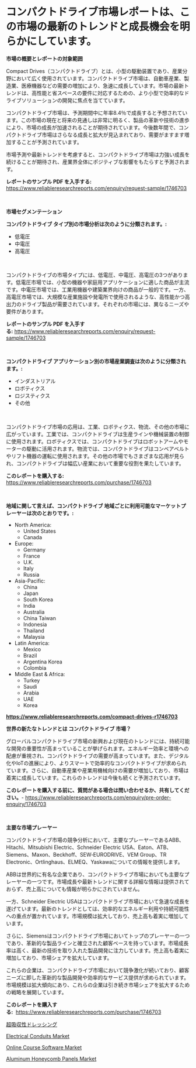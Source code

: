 <p><h1>コンパクトドライブ市場レポートは、この市場の最新のトレンドと成長機会を明らかにしています。</h1></p><p><strong>市場の概要とレポートの対象範囲</strong></p>
<p><p>Compact Drives（コンパクトドライブ）とは、小型の駆動装置であり、産業分野において広く使用されています。コンパクトドライブ市場は、自動車産業、製造業、医療機器などの需要の増加により、急速に成長しています。市場の最新トレンドは、高性能と省スペースの要件に対応するための、より小型で効率的なドライブソリューションの開発に焦点を当てています。</p><p>コンパクトドライブ市場は、予測期間中に年率8.4％で成長すると予想されています。この市場の現在と将来の見通しは非常に明るく、製品の革新や技術の進歩により、市場の成長が加速されることが期待されています。今後数年間で、コンパクトドライブ市場はさらなる成長と拡大が見込まれており、需要がますます増加することが予測されています。</p><p>市場予測や最新トレンドを考慮すると、コンパクトドライブ市場は力強い成長を続けることが期待され、産業界全体にポジティブな影響をもたらすと予測されます。</p></p>
<p><strong>レポートのサンプル PDF を入手する:</strong> <a href="https://www.reliableresearchreports.com/enquiry/request-sample/1746703">https://www.reliableresearchreports.com/enquiry/request-sample/1746703</a></p>
<p>&nbsp;</p>
<p><strong>市場セグメンテーション</strong></p>
<p><strong>コンパクトドライブ タイプ別の市場分析は次のように分類されます。:</strong></p>
<p><ul><li>低電圧</li><li>中電圧</li><li>高電圧</li></ul></p>
<p>&nbsp;</p>
<p><p>コンパクトドライブの市場タイプには、低電圧、中電圧、高電圧の3つがあります。低電圧市場では、小型の機器や家庭用アプリケーションに適した商品が主流です。中電圧市場では、工業用機器や建築業界向けの商品が一般的です。一方、高電圧市場では、大規模な産業施設や発電所で使用されるような、高性能かつ高出力のドライブ製品が需要されています。それぞれの市場には、異なるニーズや要件があります。</p></p>
<p><strong>レポートのサンプル PDF を入手する:</strong>&nbsp;<a href="https://www.reliableresearchreports.com/enquiry/request-sample/1746703">https://www.reliableresearchreports.com/enquiry/request-sample/1746703</a></p>
<p>&nbsp;</p>
<p><strong> コンパクトドライブ アプリケーション別の市場産業調査は次のように分類されます。:</strong></p>
<p><ul><li>インダストリアル</li><li>ロボティクス</li><li>ロジスティクス</li><li>その他</li></ul></p>
<p>&nbsp;</p>
<p><p>コンパクトドライブ市場の応用は、工業、ロボティクス、物流、その他の市場に広がっています。工業では、コンパクトドライブは生産ラインや機械装置の制御に使用されます。ロボティクスでは、コンパクトドライブはロボットアームやモーターの駆動に活用されます。物流では、コンパクトドライブはコンベアベルトやリフト機器の運転に使用されます。その他の市場でもさまざまな応用が見られ、コンパクトドライブは幅広い産業において重要な役割を果たしています。</p></p>
<p><strong>このレポートを購入する:</strong>&nbsp; <a href="https://www.reliableresearchreports.com/purchase/1746703">https://www.reliableresearchreports.com/purchase/1746703</a></p>
<p>&nbsp;</p>
<p><strong>地域に関して言えば、コンパクトドライブ 地域ごとに利用可能なマーケットプレーヤーは次のとおりです。:</strong></p>
<p><ul>
    <li>
        North America:
        <ul>
            <li>United States</li>
            <li>Canada</li>
        </ul>
    </li>
    <li>
        Europe:
        <ul>
            <li>Germany</li>
            <li>France</li>
            <li>U.K.</li>
            <li>Italy</li>
            <li>Russia</li>
        </ul>
    </li>
    <li>
        Asia-Pacific:
        <ul>
            <li>China</li>
            <li>Japan</li>
            <li>South Korea</li>
            <li>India</li>
            <li>Australia</li>
            <li>China Taiwan</li>
            <li>Indonesia</li>
            <li>Thailand</li>
            <li>Malaysia</li>
        </ul>
    </li>
    <li>
        Latin America:
        <ul>
            <li>Mexico</li>
            <li>Brazil</li>
            <li>Argentina Korea</li>
            <li>Colombia</li>
        </ul>
    </li>
    <li>
        Middle East & Africa:
        <ul>
            <li>Turkey</li>
            <li>Saudi</li>
            <li>Arabia</li>
            <li>UAE</li>
            <li>Korea</li>
        </ul>
    </li>
    </ul></p>
<p><strong><a href="https://www.reliableresearchreports.com/compact-drives-r1746703">https://www.reliableresearchreports.com/compact-drives-r1746703</a></strong>&nbsp;</p>
<p><strong>世界の新たなトレンドとは コンパクトドライブ 市場？</strong></p>
<p><p>グローバルコンパクトドライブ市場の新興および現在のトレンドには、持続可能な開発の重要性が高まっていることが挙げられます。エネルギー効率と環境への配慮が重視され、コンパクトドライブの需要が高まっています。また、デジタル化やIoTの進展により、よりスマートで効率的なコンパクトドライブが求められています。さらに、自動車産業や産業用機械向けの需要が増加しており、市場は着実に成長しています。これらのトレンドは今後も続くと予測されています。</p></p>
<p><strong>このレポートを購入する前に、質問がある場合は問い合わせるか、共有してください。</strong>- <a href="https://www.reliableresearchreports.com/enquiry/pre-order-enquiry/1746703">https://www.reliableresearchreports.com/enquiry/pre-order-enquiry/1746703</a></p>
<p>&nbsp;</p>
<p><strong>主要な市場プレーヤー</strong></p>
<p><p>コンパクトドライブ市場の競争分析において、主要なプレーヤーであるABB、Hitachi、Mitsubishi Electric、Schneider Electric USA、Eaton、ATB、Siemens、Maxon、Beckhoff、SEW‑EURODRIVE、VEM Group、TR Electronic、Ortlinghaus、ELMEQ、Yaskawaについての情報を提供します。</p><p>ABBは世界的に有名な企業であり、コンパクトドライブ市場においても主要なプレーヤーの一つです。市場成長や最新トレンドに関する詳細な情報は提供されておらず、売上高についても情報が明らかにされていません。</p><p>一方、Schneider Electric USAはコンパクトドライブ市場において急速な成長を遂げています。最新のトレンドとしては、効率的なエネルギー利用や持続可能性への重点が置かれています。市場規模は拡大しており、売上高も着実に増加しています。</p><p>さらに、Siemensはコンパクトドライブ市場においてトップのプレーヤーの一つであり、革新的な製品ラインと確立された顧客ベースを持っています。市場成長率は高く、最新の技術を取り入れた製品開発に注力しています。売上高も着実に増加しており、市場シェアを拡大しています。</p><p>これらの企業は、コンパクトドライブ市場において競争激化が続いており、顧客ニーズに即した革新的な製品開発や効率的なサービス提供が求められています。市場規模は拡大傾向にあり、これらの企業は引き続き市場シェアを拡大するための戦略を展開しています。</p></p>
<p><strong>このレポートを購入する:</strong>&nbsp;&nbsp;<a href="https://www.reliableresearchreports.com/purchase/1746703">https://www.reliableresearchreports.com/purchase/1746703</a></p>
<p><p><a href="https://github.com/luffiazaza/Market-Research-Report-List-1/blob/main/906744936939.md">超吸収性ドレッシング</a></p><p><a href="https://www.linkedin.com/pulse/electrical-conduits-market-provides-detailed-segmentation-based-das6e?trackingId=UsW3AmZqOSoU%2BL%2Fm1Ndu%2BQ%3D%3D">Electrical Conduits Market</a></p><p><a href="https://github.com/dimitrishawkinswaynenp91rgz/Market-Research-Report-List-2/blob/main/online-course-software-market.md">Online Course Software Market</a></p><p><a href="https://www.linkedin.com/pulse/aluminum-honeycomb-panels-market-size-furnishes-valuable-information-efswe?trackingId=pcRhwv5ZId%2BbMDL6Fc66jg%3D%3D">Aluminum Honeycomb Panels Market</a></p></p>